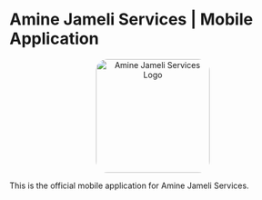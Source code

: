 # Amine Jameli Services | Mobile Application

<div align="center">
  <img src="https://firebasestorage.googleapis.com/v0/b/aminejameliservices.appspot.com/o/Amine-Jameli-Services-Logo.webp?alt=media&token=786483a6-c769-448e-b299-3d5ec85ed703" alt="Amine Jameli Services Logo" width="200" style="border-radius: 20px;">
</div>

This is the official mobile application for Amine Jameli Services.
